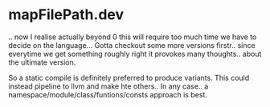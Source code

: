 # mapFilePath.dev
.. 
now I realise actually beyond 0 this will require too much time we have to decide on the language... Gotta checkout some more versions firstr.. since everytime we get something roughly right it provokes many thoughts.. about the ultimate version.

So a static compile is definitely preferred to produce variants. This could instead pipeline to llvm and make hte others.. 
In any case.. a namespace/module/class/funtions/consts approach is best.

